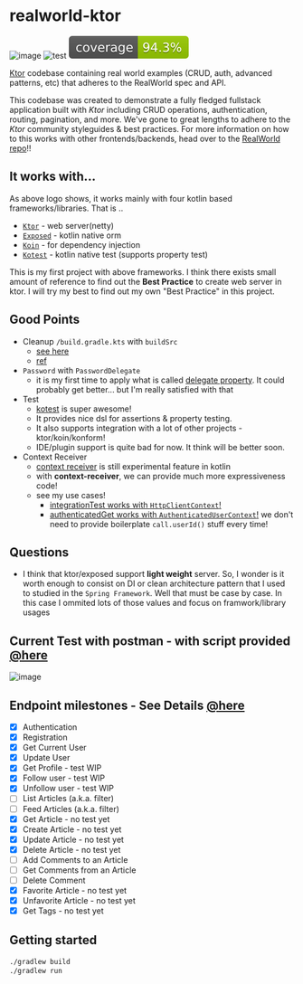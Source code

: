 # realworld-ktor

![image](https://user-images.githubusercontent.com/67302707/227979583-09b2cddc-23a0-4c4c-aa14-0240f6553dff.png)
![test](https://github.com/ndy2/realworld-ktor/actions/workflows/test.yml/badge.svg)
![Coverage](.github/badges/jacoco.svg)


[Ktor](https://ktor.io/) codebase containing real world examples (CRUD, auth, advanced patterns, etc) that adheres to the RealWorld spec and API.

This codebase was created to demonstrate a fully fledged fullstack application built with *Ktor* including CRUD operations, authentication, routing, pagination, and more.
We've gone to great lengths to adhere to the *Ktor* community styleguides & best practices.
For more information on how to this works with other frontends/backends, head over to the [RealWorld repo](https://github.com/gothinkster/realworld)!!

## It works with...
As above logo shows, it works mainly with four kotlin based frameworks/libraries. That is ..

- [`Ktor`](https://ktor.io/) - web server(netty)
- [`Exposed`](https://github.com/JetBrains/Exposed) - kotlin native orm
- [`Koin`](https://insert-koin.io/) - for dependency injection
- [`Kotest`](https://kotest.io/) - kotlin native test (supports property test)

This is my first project with above frameworks. I think there exists small amount of reference to find out the **Best Practice** to create web server in ktor. 
I will try my best to find out my own "Best Practice" in this project.

## Good Points
- Cleanup `/build.gradle.kts` with `buildSrc`
  - [see here](https://github.com/ndy2/realworld-ktor/tree/main/buildSrc)
  - [ref](https://docs.gradle.org/current/userguide/organizing_gradle_projects.html#sec:build_sources)
- `Password` with `PasswordDelegate`
  - it is my first time to apply what is called [delegate property](https://kotlinlang.org/docs/delegated-properties.html). 
  It could probably get better... but I'm really satisfied with that
- Test
  - [kotest](https://kotest.io/) is super awesome!
  - It provides nice dsl for assertions & property testing.
  - It also supports integration with a lot of other projects - ktor/koin/konform!
  - IDE/plugin support is quite bad for now. It think will be better soon.
- Context Receiver
  - [context receiver](https://youtu.be/GISPalIVdQY) is still experimental feature in kotlin
  - with **context-receiver**, we can provide much more expressiveness code!
  - see my use cases!
    - [integrationTest works with `HttpClientContext`!](https://github.com/ndy2/realworld-ktor/blob/main/src/test/kotlin/ndy/test/util/ApplicationTestScopeUtil.kt)
    - [authenticatedGet works with `AuthenticatedUserContext`!](https://github.com/ndy2/realworld-ktor/blob/main/src/main/kotlin/ndy/util/RouteUtils.kt#L37) we don't need to provide boilerplate `call.userId()` stuff every time!

## Questions
- I think that ktor/exposed support **light weight** server. So, I wonder is it worth enough to consist on DI or clean architecture pattern 
that I used to studied in the `Spring Framework`. Well that must be case by case. In this case I ommited lots of those values and focus on framwork/library usages

## Current Test with postman - with script provided [@here](https://github.com/gothinkster/realworld/tree/main/api)
![image](https://user-images.githubusercontent.com/67302707/228865061-b0683c26-b883-426e-8e0f-6accafb869b8.png)

## Endpoint milestones - See Details [@here](https://realworld-docs.netlify.app/docs/specs/backend-specs/endpoints)
- [x] Authentication
- [x] Registration
- [x] Get Current User
- [x] Update User
- [x] Get Profile - test WIP
- [x] Follow user - test WIP
- [x] Unfollow user - test WIP
- [ ] List Articles (a.k.a. filter)
- [ ] Feed Articles (a.k.a. filter)
- [x] Get Article - no test yet
- [x] Create Article - no test yet
- [x] Update Article - no test yet
- [x] Delete Article - no test yet
- [ ] Add Comments to an Article
- [ ] Get Comments from an Article
- [ ] Delete Comment
- [x] Favorite Article - no test yet
- [x] Unfavorite Article - no test yet
- [x] Get Tags - no test yet

## Getting started

```
./gradlew build
./gradlew run
```
